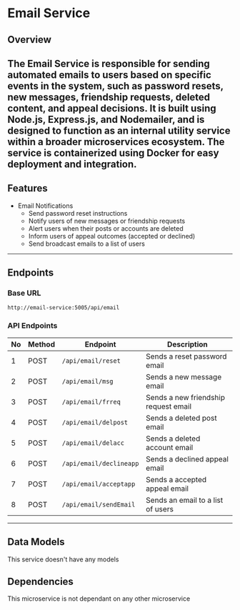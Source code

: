 # Email Service

## Overview
The Email Service is responsible for sending automated emails to users based on specific events in the system, such as password resets, new messages, friendship requests, deleted content, and appeal decisions.
It is built using Node.js, Express.js, and Nodemailer, and is designed to function as an internal utility service within a broader microservices ecosystem.
The service is containerized using Docker for easy deployment and integration.
---

## Features
- Email Notifications
    - Send password reset instructions
    - Notify users of new messages or friendship requests
    - Alert users when their posts or accounts are deleted
    - Inform users of appeal outcomes (accepted or declined)
    - Send broadcast emails to a list of users
---

## Endpoints

### Base URL
```console
http://email-service:5005/api/email
```
### API Endpoints
| No | Method  | Endpoint | Description |
|----|---------|----------|-------------|
| 1  | POST    | `/api/email/reset`      | Sends a reset password email |
| 2  | POST    | `/api/email/msg`        | Sends a new message email |
| 3  | POST    | `/api/email/frreq`      | Sends a new friendship request email |
| 4  | POST    | `/api/email/delpost`    | Sends a deleted post email |
| 5  | POST    | `/api/email/delacc`     | Sends a deleted account email |
| 6  | POST    | `/api/email/declineapp` | Sends a declined appeal email |
| 7  | POST    | `/api/email/acceptapp`  | Sends a accepted appeal email |
| 8  | POST    | `/api/email/sendEmail`  | Sends an email to a list of users |
---

## Data Models
This service doesn't have any models

## Dependencies
This microservice is not dependant on any other microservice